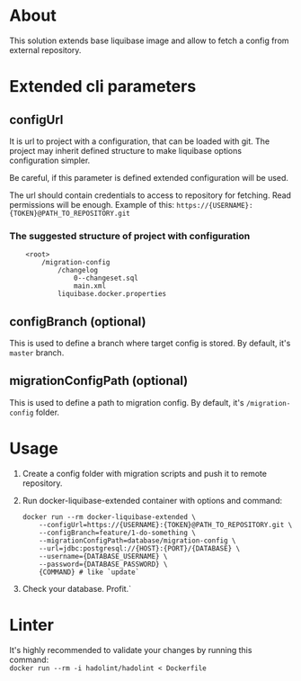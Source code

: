 # About

This solution extends base liquibase image and allow to fetch a config from external repository.

# Extended cli parameters

## configUrl

It is url to project with a configuration, that can be loaded with git. The project may inherit
defined structure to make liquibase options configuration simpler.

Be careful, if this parameter is defined extended configuration will be used.

The url should contain credentials to access to repository for fetching. Read permissions will be
enough. Example of this: `https://{USERNAME}:{TOKEN}@PATH_TO_REPOSITORY.git`

### The suggested structure of project with configuration

```
    <root>
        /migration-config
            /changelog
                0--changeset.sql
                main.xml
            liquibase.docker.properties
```

## configBranch (optional)

This is used to define a branch where target config is stored. By default, it's `master` branch.

## migrationConfigPath (optional)

This is used to define a path to migration config. By default, it's `/migration-config` folder.

# Usage

1. Create a config folder with migration scripts and push it to remote repository.

2. Run docker-liquibase-extended container with options and command:
    ```
    docker run --rm docker-liquibase-extended \
        --configUrl=https://{USERNAME}:{TOKEN}@PATH_TO_REPOSITORY.git \
        --configBranch=feature/1-do-something \
        --migrationConfigPath=database/migration-config \
        --url=jdbc:postgresql://{HOST}:{PORT}/{DATABASE} \
        --username={DATABASE_USERNAME} \
        --password={DATABASE_PASSWORD} \
        {COMMAND} # like `update`
    ```
   
5. Check your database. Profit.`

# Linter

It's highly recommended to validate your changes by running this command:\
`docker run --rm -i hadolint/hadolint < Dockerfile`